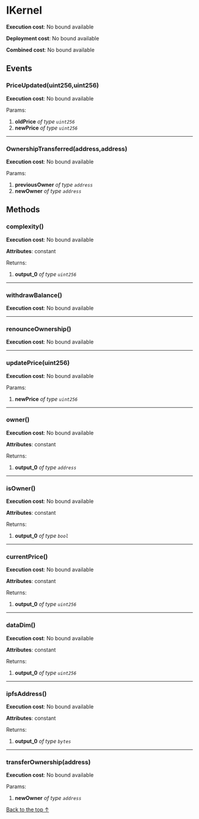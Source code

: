 # IKernel


**Execution cost**: No bound available

**Deployment cost**: No bound available

**Combined cost**: No bound available


## Events
### PriceUpdated(uint256,uint256)


**Execution cost**: No bound available


Params:

1. **oldPrice** *of type `uint256`*
2. **newPrice** *of type `uint256`*

--- 
### OwnershipTransferred(address,address)


**Execution cost**: No bound available


Params:

1. **previousOwner** *of type `address`*
2. **newOwner** *of type `address`*


## Methods
### complexity()


**Execution cost**: No bound available

**Attributes**: constant



Returns:


1. **output_0** *of type `uint256`*

--- 
### withdrawBalance()


**Execution cost**: No bound available




--- 
### renounceOwnership()


**Execution cost**: No bound available




--- 
### updatePrice(uint256)


**Execution cost**: No bound available


Params:

1. **newPrice** *of type `uint256`*


--- 
### owner()


**Execution cost**: No bound available

**Attributes**: constant



Returns:


1. **output_0** *of type `address`*

--- 
### isOwner()


**Execution cost**: No bound available

**Attributes**: constant



Returns:


1. **output_0** *of type `bool`*

--- 
### currentPrice()


**Execution cost**: No bound available

**Attributes**: constant



Returns:


1. **output_0** *of type `uint256`*

--- 
### dataDim()


**Execution cost**: No bound available

**Attributes**: constant



Returns:


1. **output_0** *of type `uint256`*

--- 
### ipfsAddress()


**Execution cost**: No bound available

**Attributes**: constant



Returns:


1. **output_0** *of type `bytes`*

--- 
### transferOwnership(address)


**Execution cost**: No bound available


Params:

1. **newOwner** *of type `address`*


[Back to the top ↑](#ikernel)

